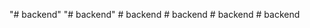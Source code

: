 "# backend" 
"# backend" 
#   b a c k e n d  
 #   b a c k e n d  
 #   b a c k e n d  
 #   b a c k e n d  
 